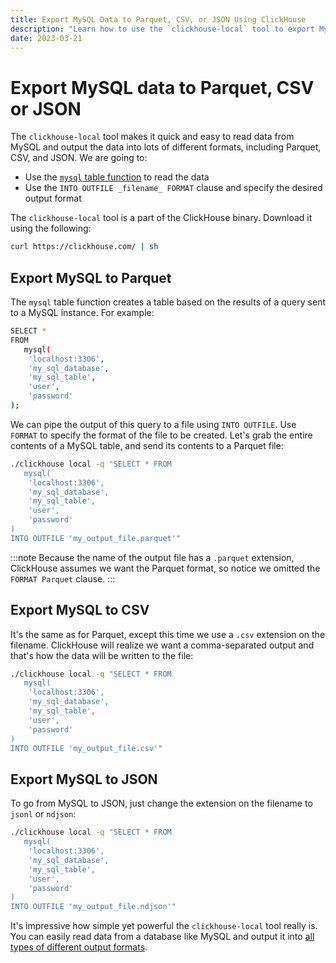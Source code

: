 ```yaml
---
title: Export MySQL Data to Parquet, CSV, or JSON Using ClickHouse
description: "Learn how to use the `clickhouse-local` tool to export MySQL data into formats like Parquet, CSV, or JSON quickly and efficiently."
date: 2023-03-21
---
```


# Export MySQL data to Parquet, CSV or JSON

The `clickhouse-local` tool makes it quick and easy to read data from MySQL and output the data into lots of different formats, including Parquet, CSV, and JSON. We are going to:

- Use the [`mysql` table function](https://clickhouse.com/docs/en/sql-reference/table-functions/mysql) to read the data
- Use the `INTO OUTFILE _filename_ FORMAT` clause and specify the desired output format

<!-- truncate -->

The `clickhouse-local` tool is a part of the ClickHouse binary. Download it using the following:

```bash
curl https://clickhouse.com/ | sh
```

## Export MySQL to Parquet

The `mysql` table function creates a table based on the results of a query sent to a MySQL instance. For example:

```bash
SELECT *
FROM
   mysql(
    'localhost:3306',
    'my_sql_database',
    'my_sql_table',
    'user',
    'password'
);
```

We can pipe the output of this query to a file using `INTO OUTFILE`. Use `FORMAT` to specify the format of the file to be created. Let's grab the entire contents of a MySQL table, and send its contents to a Parquet file:

```bash
./clickhouse local -q "SELECT * FROM
   mysql(
    'localhost:3306',
    'my_sql_database',
    'my_sql_table',
    'user',
    'password'
)
INTO OUTFILE 'my_output_file.parquet'"
```

:::note
Because the name of the output file has a `.parquet` extension, ClickHouse assumes we want the Parquet format, so notice we omitted the `FORMAT Parquet` clause.
:::

## Export MySQL to CSV

It's the same as for Parquet, except this time we use a `.csv` extension on the filename. ClickHouse will realize we want a comma-separated output and that's how the data will be written to the file:

```bash
./clickhouse local -q "SELECT * FROM
   mysql(
    'localhost:3306',
    'my_sql_database',
    'my_sql_table',
    'user',
    'password'
)
INTO OUTFILE 'my_output_file.csv'"
```

## Export MySQL to JSON

To go from MySQL to JSON, just change the extension on the filename to `jsonl` or `ndjson`:

```bash
./clickhouse local -q "SELECT * FROM
   mysql(
    'localhost:3306',
    'my_sql_database',
    'my_sql_table',
    'user',
    'password'
)
INTO OUTFILE 'my_output_file.ndjson'"
```

It's impressive how simple yet powerful the `clickhouse-local` tool really is. You can easily read data from a database like MySQL and output it into [all types of different output formats](https://clickhouse.com/docs/en/sql-reference/formats/).
